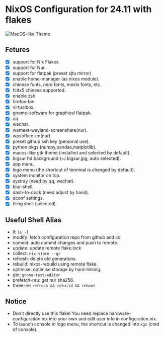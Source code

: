 # NixOS Configuration for 24.11 with flakes
![MacOS-like Theme](https://github.com/user-attachments/assets/ad94e3ad-0bbd-42cd-9744-e589b647adf8)
## Fetures
- [x] support for Nix Flakes.
- [x] support for Nur.
- [x] support for flatpak (preset sjtu mirror)
- [x] enable home-manager (as nixos module).
- [x] chinese fonts, nerd fonts, meslo fonts, etc.
- [x] fcitx5 chinese supported.
- [x] enable zsh.
- [x] firefox-bin.
- [x] virtualbox.
- [x] gnome-software for graphical flatpak.
- [x] qq.
- [x] wechat.
- [x] wemeet-wayland-screenshare(nur).
- [x] wpsoffice-cn(nur).
- [x] preset github ssh key (personal use).
- [x] python pkgs (numpy,pandas,matplotlib).
- [x] macos-like gtk theme (installed and selected by default).
- [x] bigsur hd background (~/.bigsur.jpg, auto selected).
- [x] app menu.
- [x] logo menu (the shortcut of terminal is changed by default).
- [x] system monitor on top.
- [x] systray (need by qq, wechat).
- [x] blur-shell.
- [x] dash-to-dock (need adjust by hand).
- [x] dconf settings.
- [x] tiling shell (selected).
## Useful Shell Alias
- ll: `ls -l`
- modify: fetch configuration repo from github and cd
- commit: auto commit changes and push to remote.
- update: update remote flake.lock
- collect: `nix-store --gc`
- refresh: delete old generatons.
- rebuild: nixos-rebuild using remote flake.
- optimise: optimise storage by hard-linking.
- gte: `gnome-text-editor`
- prefetch-nru: get nur sha256.
- three-re: `refresh && rebuild && reboot`
## Notice
- Don't directly use this flake! You need replace hardware-configuration.nix into your own and edit user info in configuration.nix.
- To launch console in logo menu, the shortcut is changed into `kgx` (cmd of console).
